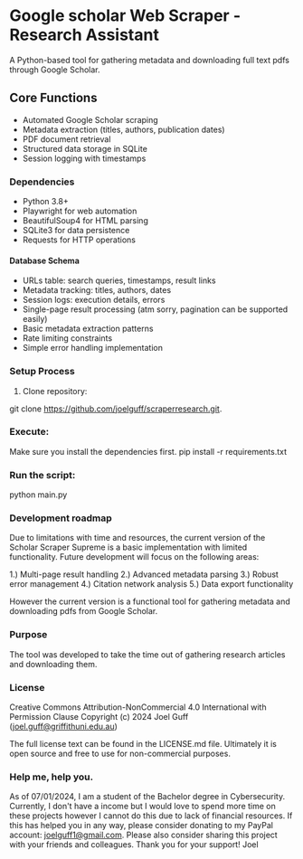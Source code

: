 # Google scholar Web Scraper - Research Assistant

A Python-based tool for gathering metadata and downloading full text pdfs through Google Scholar.

## Core Functions

- Automated Google Scholar scraping
- Metadata extraction (titles, authors, publication dates)
- PDF document retrieval
- Structured data storage in SQLite
- Session logging with timestamps

### Dependencies
- Python 3.8+
- Playwright for web automation
- BeautifulSoup4 for HTML parsing
- SQLite3 for data persistence
- Requests for HTTP operations

#### Database Schema
- URLs table: search queries, timestamps, result links
- Metadata tracking: titles, authors, dates
- Session logs: execution details, errors
- Single-page result processing (atm sorry, pagination can be supported easily)
- Basic metadata extraction patterns
- Rate limiting constraints
- Simple error handling implementation

### Setup Process

1. Clone repository:

git clone https://github.com/joelguff/scraperresearch.git. 

### Execute:
Make sure you install the dependencies first.
pip install -r requirements.txt

### Run the script:
python main.py

### Development roadmap

Due to limitations with time and resources, the current version of the Scholar Scraper Supreme is a basic implementation with limited functionality. Future development will focus on the following areas:

1.) Multi-page result handling
2.) Advanced metadata parsing
3.) Robust error management
4.) Citation network analysis
5.) Data export functionality

However the current version is a functional tool for gathering metadata and downloading pdfs from Google Scholar.

### Purpose

The tool was developed to take the time out of gathering research articles and downloading them.

### License
Creative Commons Attribution-NonCommercial 4.0 International with Permission Clause
Copyright (c) 2024 Joel Guff (joel.guff@griffithuni.edu.au)

The full license text can be found in the LICENSE.md file.
Ultimately it is open source and free to use for non-commercial purposes.

### Help me, help you.
As of 07/01/2024, I am a student of the Bachelor degree in Cybersecurity. 
Currently, I don't have a income but I would love to spend more time on these projects however I cannot do this due to lack of financial resources.
If this has helped you in any way, please consider donating to my PayPal account: joelguff1@gmail.com.
Please also consider sharing this project with your friends and colleagues.
Thank you for your support!
Joel
